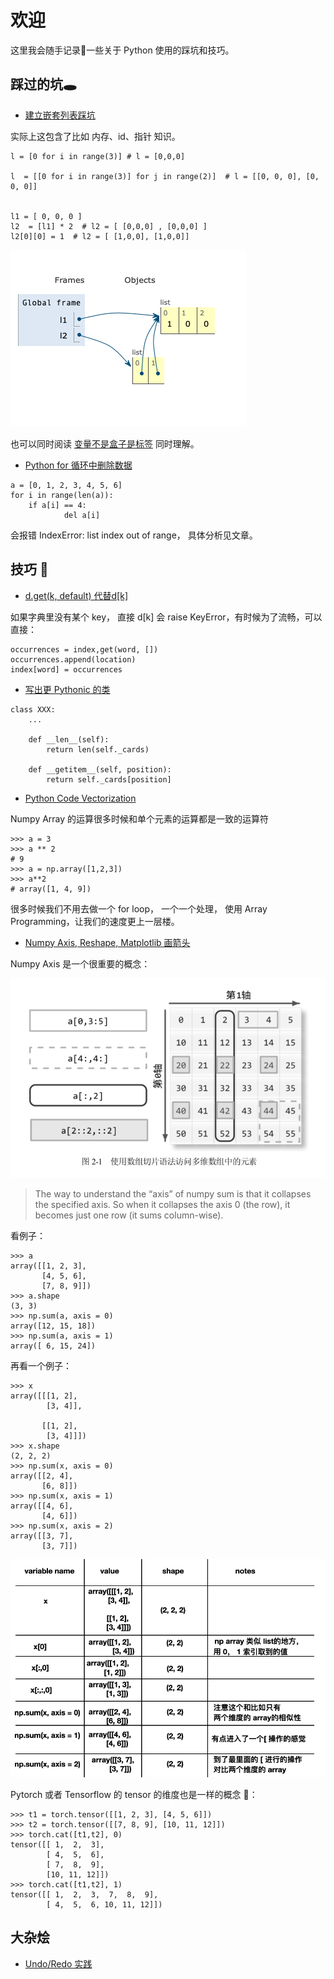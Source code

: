 # 欢迎

这里我会随手记录📝一些关于 Python 使用的踩坑和技巧。

## 踩过的坑🕳

- [建立嵌套列表踩坑](https://zhuanlan.zhihu.com/p/63391914)

实际上这包含了比如 内存、id、指针 知识。



```
l = [0 for i in range(3)] # l = [0,0,0]

l  = [[0 for i in range(3)] for j in range(2)]  # l = [[0, 0, 0], [0, 0, 0]]


l1 = [ 0, 0, 0 ] 
l2  = [l1] * 2  # l2 = [ [0,0,0] , [0,0,0] ] 
l2[0][0] = 1  # l2 = [ [1,0,0], [1,0,0]]
```


![](images/lst_id.png)

也可以同时阅读 [变量不是盒子是标签](https://zhuanlan.zhihu.com/p/64128472) 同时理解。

- [Python for 循环中删除数据](https://zhuanlan.zhihu.com/p/87418417)

```
a = [0, 1, 2, 3, 4, 5, 6]
for i in range(len(a)):
    if a[i] == 4:
            del a[i]
```

会报错 IndexError: list index out of range， 具体分析见文章。




## 技巧 🔨

- [d.get(k, default) 代替d[k]](https://zhuanlan.zhihu.com/p/63546549)

如果字典里没有某个 key， 直接 d[k] 会 raise KeyError，有时候为了流畅，可以直接：


```
occurrences = index,get(word, [])
occurrences.append(location)
index[word] = occurrences
```

- [写出更 Pythonic 的类](https://zhuanlan.zhihu.com/p/63390938)

```
class XXX:
	...
	
    def __len__(self):
        return len(self._cards)

    def __getitem__(self, position):
        return self._cards[position]
```

- [Python Code Vectorization](https://zhuanlan.zhihu.com/p/262279042)

Numpy Array 的运算很多时候和单个元素的运算都是一致的运算符

```
>>> a = 3
>>> a ** 2
# 9
>>> a = np.array([1,2,3])
>>> a**2
# array([1, 4, 9])
```


很多时候我们不用去做一个 for loop， 一个一个处理， 使用 Array Programming，让我们的速度更上一层楼。


- [Numpy Axis, Reshape, Matplotlib 画箭头](https://zhuanlan.zhihu.com/p/266050727)

Numpy Axis 是一个很重要的概念：


![](images/numpy_axis_01.png)



> The way to understand the “axis” of numpy sum is that it collapses the specified axis. So when it collapses the axis 0 (the row), it becomes just one row (it sums column-wise).

看例子：

```
>>> a
array([[1, 2, 3],
       [4, 5, 6],
       [7, 8, 9]])
>>> a.shape
(3, 3)
>>> np.sum(a, axis = 0)
array([12, 15, 18])
>>> np.sum(a, axis = 1)
array([ 6, 15, 24])
```

再看一个例子：

```
>>> x
array([[[1, 2],
        [3, 4]],

       [[1, 2],
        [3, 4]]])
>>> x.shape
(2, 2, 2)
>>> np.sum(x, axis = 0)
array([[2, 4],
       [6, 8]])
>>> np.sum(x, axis = 1)
array([[4, 6],
       [4, 6]])
>>> np.sum(x, axis = 2)
array([[3, 7],
       [3, 7]])
```

![](images/numpy_axis_02.png)

Pytorch 或者 Tensorflow 的 tensor 的维度也是一样的概念 🔽：

```
>>> t1 = torch.tensor([[1, 2, 3], [4, 5, 6]])
>>> t2 = torch.tensor([[7, 8, 9], [10, 11, 12]])
>>> torch.cat([t1,t2], 0)
tensor([[ 1,  2,  3],
        [ 4,  5,  6],
        [ 7,  8,  9],
        [10, 11, 12]])
>>> torch.cat([t1,t2], 1)
tensor([[ 1,  2,  3,  7,  8,  9],
        [ 4,  5,  6, 10, 11, 12]])
```

## 大杂烩


- [ Undo/Redo 实践](https://zhuanlan.zhihu.com/p/144379355)
